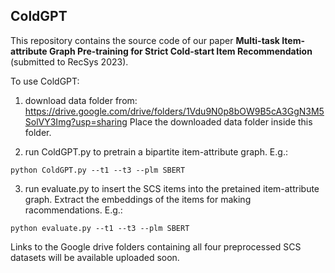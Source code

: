## ColdGPT
This repository contains the source code of our paper **Multi-task Item-attribute Graph Pre-training for Strict Cold-start Item Recommendation** (submitted to RecSys 2023).

To use ColdGPT:
1) download data folder from:
https://drive.google.com/drive/folders/1Vdu9N0p8bOW9B5cA3GgN3M5SolVY3Img?usp=sharing Place the downloaded data folder inside this folder.

2) run ColdGPT.py to pretrain a bipartite item-attribute graph. E.g.:
```
python ColdGPT.py --t1 --t3 --plm SBERT
```

3) run evaluate.py to insert the SCS items into the pretained item-attribute graph. Extract the embeddings of the items for making racommendations. E.g.:
```
python evaluate.py --t1 --t3 --plm SBERT
```

Links to the Google drive folders containing all four preprocessed SCS datasets will be available uploaded soon.
